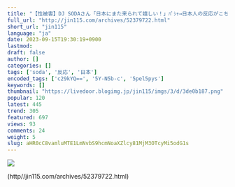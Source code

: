 ```yaml
---
title: "【性被害】DJ SODAさん「日本にまた来られて嬉しい！」ﾊﾟｼｬ→日本人の反応がこちら "
full_url: "http://jin115.com/archives/52379722.html"
short_url: "jin115"
language: "ja"
date: 2023-09-15T19:30:19+0900
lastmod: 
draft: false
author: []
categories: []
tags: ['soda', '反応', '日本']
encoded_tags: ['c29kYQ==', '5Y-N5b-c', '5pel5pys']
keywords: []
thumbnail: "https://livedoor.blogimg.jp/jin115/imgs/3/d/3de0b187.png"
popular: 120
latest: 445
trend: 305
featured: 697
views: 93
comments: 24
weight: 5
slug: aHR0cC8vamluMTE1LmNvbS9hcmNoaXZlcy81MjM3OTcyMi5odG1s
---
```


![](https://livedoor.blogimg.jp/jin115/imgs/3/d/3de0b187.png)



(http//jin115.com/archives/52379722.html)
